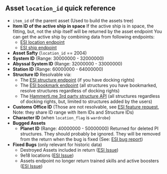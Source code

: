 
## Asset `location_id` quick reference

- `item_id` of the parent asset (Used to build the assets tree)
- **Item ID of the active ship in space**
If the active ship is in space, the fitting, but, not the ship itself will be returned by the asset endpoint
You can get the active ship by combining data from following endpoints:
  - [ESI location endpoint](https://esi.evetech.net/ui/#/Location/get_characters_character_id_location)
  - [ESI ship endpoint](https://esi.evetech.net/ui/#/Location/get_characters_character_id_ship)
- **Asset Safty** (`location_id` == 2004)
- **System ID** (Range: 30000000 - 32000000)
- **Abyssal System ID** (Range: 32000000 - 33000000)
- **Station ID** (Range: 60000000 - 64000000)
- **Structure ID**
Resolvable via:
  - The [ESI structure endpoint](https://esi.evetech.net/ui/#/Universe/get_universe_structures_structure_id) (if you have docking rights)
  - The [ESI bookmark endpoint](https://esi.evetech.net/ui/#/Bookmarks/get_characters_character_id_bookmarks) (all structures you have bookmarked, resolve structures regardless of docking rights)
  - The [Hammerti.me 3rd party structure API](https://stop.hammerti.me.uk/api/docs/structure) (all structures regardless of docking rights, but, limited to structures added by the users)
- **Customs Office ID** (Those are not resolvable, see [ESI feature request](https://github.com/esi/esi-issues/issues/685), Note: they share ID range with Item IDs and Structure IDs)
- **Character ID** (when `location_flag` is `wardrobe`)
- **Bugged Assets**
  - **Planet ID** (Range: 40000000 - 50000000) Returned for deleted PI structures. They should probably be ignored. They will be removed from the return when the bug is fixed (See: [ESI bug report](https://github.com/esi/esi-issues/issues/943))
- **Fixed Bugs** (only relevant for historic data)
  - Destroyed Assets included in return ([ESI Issue](https://github.com/esi/esi-issues/issues/698))
  - 9e18 locations ([ESI Issue](https://github.com/esi/esi-issues/issues/684))
  - Assets endpoint no longer return trained skills and active boosters ([ESI Issue](https://github.com/esi/esi-issues/issues/911#issuecomment-388436462))

